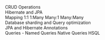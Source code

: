 CRUD Operations <br>
Hibernate and JPA <br>
Mapping 1:1 1:Many Many:1 Many:Many <br>
Database sharding and Query optimization <br>
JPA and Hibernate Annotations <br>
Queries - Named Queries Native Queries HSQL <br>
